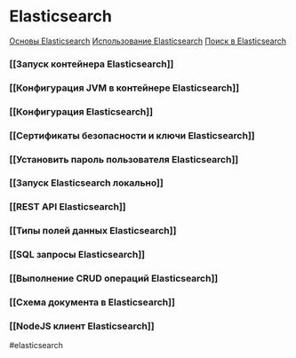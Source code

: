 # Elasticsearch

[Основы Elasticsearch](https://habr.com/ru/post/280488/)
[Использование Elasticsearch](https://losst.pro/ispolzovanie-elasticsearch)
[Поиск в Elasticsearch](https://losst.pro/poisk-v-elasticsearch)

### [[Запуск контейнера Elasticsearch]]

### [[Конфигурация JVM в контейнере Elasticsearch]]

### [[Конфигурация Elasticsearch]]

### [[Сертификаты безопасности и ключи Elasticsearch]]

### [[Установить пароль пользователя Elasticsearch]]

### [[Запуск Elasticsearch локально]]

### [[REST API Elasticsearch]]

### [[Типы полей данных Elasticsearch]]

### [[SQL запросы Elasticsearch]]

### [[Выполнение CRUD операций Elasticsearch]]

### [[Схема документа в Elasticsearch]]

### [[NodeJS клиент Elasticsearch]]

#elasticsearch